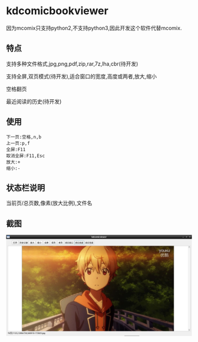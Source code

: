 # kdcomicbookviewer
因为mcomix只支持python2,不支持python3,因此开发这个软件代替mcomix.

## 特点
支持多种文件格式,jpg,png,pdf,zip,rar,7z,lha,cbr(待开发)

支持全屏,双页模式(待开发),适合窗口的宽度,高度或两者,放大,缩小

空格翻页

最近阅读的历史(待开发)

## 使用
    下一页:空格,n,b
    上一页:p,f
    全屏:F11
    取消全屏:F11,Esc
    放大:+
    缩小:-
## 状态栏说明
当前页/总页数,像素(放大比例),文件名

## 截图
![kdcomicbookviewer](https://github.com/bkdwei/kdcomicbookviewer/blob/master/doc/kdcomicbookviewer_screentshot.jpg "截图")
